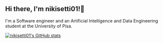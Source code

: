 ## Hi there, I'm nikisetti01!👋
I'm a Software engineer and an Artificial Intelligence and Data Engineering student at the University of Pisa.


[![nikisetti01's GitHub stats](https://github-readme-stats.vercel.app/api?username=nikisetti01&show_icons=true&theme=transparent&hide=issues)](https://github.com/anuraghazra/github-readme-stats)

